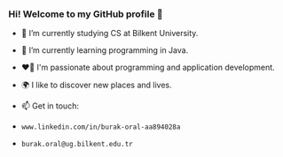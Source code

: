 ### Hi! Welcome to my GitHub profile 👋


- 🔭 I’m currently studying CS at Bilkent University.
- 🌱 I’m currently learning programming in Java.
- ❤️‍🔥 I'm passionate about programming and application development.
- 🌍 I like to discover new places and lives.
      
- 📫 Get in touch:
-     www.linkedin.com/in/burak-oral-aa894028a
-     burak.oral@ug.bilkent.edu.tr

